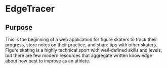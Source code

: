 # EdgeTracer

## Purpose

This is the beginning of a web application for figure skaters to track their progress, store notes on their practice, and share tips with other skaters. Figure skating is a highly technical sport with well-defined skills and levels, but there are few modern resources that aggregate written knowledge about how best to improve as an athlete. 
